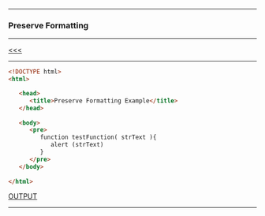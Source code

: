 
---

### Preserve Formatting

---

[<<<]()

---

```html
<!DOCTYPE html>
<html>

   <head>
      <title>Preserve Formatting Example</title>
   </head>
	
   <body>
      <pre>
         function testFunction( strText ){
            alert (strText)
         }
      </pre>
   </body>
	
</html>
```

[OUTPUT](http://htmlpreview.github.io/?https://github.com/ttltrk/WEB/blob/master/BHM/03/03_06.HTML)

---

